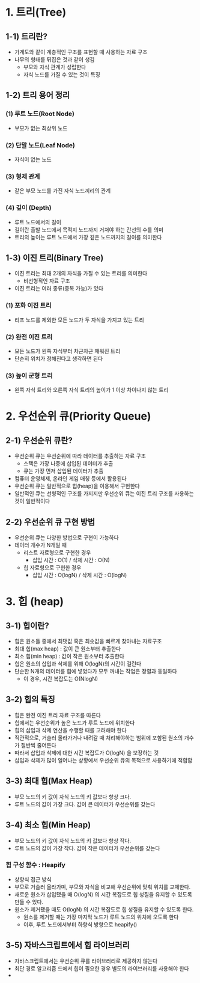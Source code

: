 # 1. 트리(Tree)

## 1-1) 트리란?

- 가계도와 같이 계층적인 구조를 표현할 때 사용하는 자료 구조
- 나무의 형태를 뒤집은 것과 같이 생김
  - 부모와 자식 관계가 성립한다
  - 자식 노드를 가질 수 있는 것이 특징

## 1-2) 트리 용어 정리

### (1) 루트 노드(Root Node)

- 부모가 없는 최상위 노드

### (2) 단말 노드(Leaf Node)

- 자식이 없는 노드

### (3) 형제 관계

- 같은 부모 노드를 가진 자식 노드끼리의 관계

### (4) 깊이 (Depth)

- 루트 노드에서의 길이
- 길이란 출발 노드에서 목적지 노드까지 거쳐야 하는 간선의 수를 의미
- 트리의 높이는 루트 노드에서 가장 깊은 노드까지의 길이를 의미한다

## 1-3) 이진 트리(Binary Tree)

- 이진 트리는 최대 2개의 자식을 가질 수 있는 트리를 의미한다
  - 비선형적인 자료 구조
- 이진 트리는 여러 종류(중복 가능)가 있다

### (1) 포화 이진 트리

- 리프 노드를 제외한 모든 노드가 두 자식을 가지고 있는 트리

### (2) 완전 이진 트리

- 모든 노드가 왼쪽 자식부터 차근차근 채워진 트리
- 단순히 위치가 정해진다고 생각하면 된다

### (3) 높이 군형 트리

- 왼쪽 자식 트리와 오른쪽 자식 트리의 높이가 1 이상 차이나지 않는 트리

# 2. 우선순위 큐(Priority Queue)

## 2-1) 우선순위 큐란?

- 우선순위 큐는 우선순위에 따라 데이터를 추출하는 자료 구조
  - 스택은 가장 나중에 삽입된 데이터가 추출
  - 큐는 가장 먼저 삽입된 데이터가 추출
- 컴퓨터 운영체제, 온라인 게임 매칭 등에서 활용된다
- 우선순위 큐는 일반적으로 힙(heap)을 이용해서 구현한다
- 일반적인 큐는 선형적인 구조를 가지지만 우선순위 큐는 이진 트리 구조를 사용하는 것이 일반적이다

## 2-2) 우선순위 큐 구현 방법

- 우선순위 큐는 다양한 방법으로 구현이 가능하다
- 데이터 개수가 N개일 때
  - 리스트 자료형으로 구현한 경우
    - 삽입 시간 : O(1) / 삭제 시간 : O(N)
  - 힙 자료형으로 구현한 경우
    - 삽입 시간 : O(logN) / 삭제 시간 : O(logN)

# 3. 힙 (heap)

## 3-1) 힙이란?

- 힙은 원소들 중에서 최댓값 혹은 최솟값을 빠르게 찾아내는 자료구조
- 최대 힙(max heap) : 값이 큰 원소부터 추출한다
- 최소 힙(min heap) : 값이 작은 원소부터 추출한다
- 힙은 원소의 삽입과 삭제를 위해 O(logN)의 시간이 걸린다
- 단순한 N개의 데이터를 힙에 넣었다가 모두 꺼내는 작업은 정렬과 동일하다
  - 이 경우, 시간 복잡도는 O(NlogN)

## 3-2) 힙의 특징

- 힙은 완전 이진 트리 자료 구조를 따른다
- 힙에서는 우선순위가 높은 노드가 루트 노드에 위치한다
- 힙의 삽입과 삭제 연산을 수행할 때를 고려해야 한다
- 직관적으로, 거슬러 올라가거나 내려갈 때 처리해야하는 범위에 포함된 원소의 개수가 절반씩 줄어든다
- 따라서 삽입과 삭제에 대한 시간 복잡도가 O(logN) 을 보장하는 것
- 삽입과 삭제가 많이 일어나는 상황에서 우선순위 큐의 목적으로 사용하기에 적합함

## 3-3) 최대 힙(Max Heap)

- 부모 노드의 키 값이 자식 노드의 키 값보다 항상 크다.
- 루트 노드의 값이 가장 크다. 값이 큰 데이터가 우선순위를 갖는다

## 3-4) 최소 힙(Min Heap)

- 부모 노드의 키 값이 자식 노드의 키 값보다 항상 작다.
- 루트 노드의 값이 가장 작다. 값이 작은 데이터가 우선순위를 갖는다

### 힙 구성 함수 : Heapify

- 상향식 접근 방식
- 부모로 거슬러 올라가며, 부모와 자식을 비교해 우선순위에 맞춰 위치를 교체한다.
- 새로운 원소가 삽입됐을 때 O(logN) 의 시간 복잡도로 힙 성질을 유지할 수 있도록 만들 수 있다.
- 원소가 제거됐을 때도 O(logN) 의 시간 복잡도로 힙 성질을 유지할 수 있도록 한다.
  - 원소를 제거할 때는 가장 마지막 노드가 루트 노드의 위치에 오도록 한다
  - 이후, 루트 노드에서부터 하향식 방향으로 heapify()

## 3-5) 자바스크립트에서 힙 라이브러리

- 자바스크립트에서는 우선순위 큐를 라이브러리로 제공하지 않는다
- 최단 경로 알고리즘 드에서 힙이 필요한 경우 별도의 라이브러리를 사용해야 한다
-

